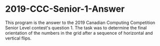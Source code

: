 # 2019-CCC-Senior-1-Answer
This program is the answer to the 2019 Canadian Computing Competition Senior Level contest's question 1. The task was to determine the final orientation of the numbers in the grid after a sequence of horizontal and vertical flips.
